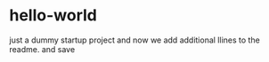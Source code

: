# hello-world
just a dummy startup project
and now we add additional
llines to the readme.
and save
